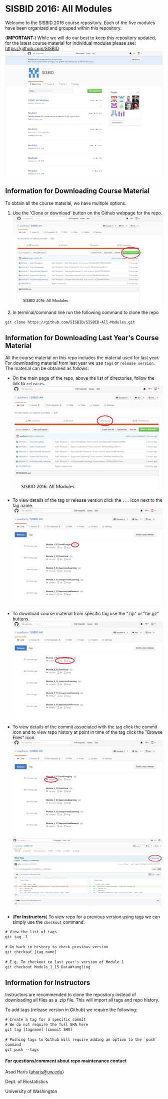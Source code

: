 # SISBID 2016: All Modules

Welcome to the SISBID 2016 course repository. Each of the five modules have been organized and grouped within this repository. 

(**IMPORTANT:**) While we will do our best to keep this repository updated, for the latest course material for individual modules please see: <https://github.com/SISBID>
![alt text](SISBIDpage.png "View the organization page for latest Module content")

## Information for Downloading Course Material
To obtain all the course material, we have multiple options.

1. Use the 'Clone or download' button on the Github webpage for the repo.
![alt text](clone.png "Cloning a Repo, Downloading Material")
2. In terminal/command line run the following command to clone the repo
```shell
git clone https://github.com/SISBID/SISBID-All-Modules.git
```

## Information for Downloading Last Year's Course Material
All the course material on this repo includes the material used for last year. For downloading material from last year we use `tags` or `release version`. The material can be obtained as follows:

* On the main page of the repo, above the list of directories, follow the link to `releases`.
![alt text](release.png "View tags, Release version")

* To view details of the tag or release version click the `...` icon next to the tag name.
![alt text](threeDots.png "View tag description")

* To download course material from specific tag use the "zip" or "tar.gz" buttons.
![alt text](downloadTag.png "Download material from version/tag")

* To view details of the commit associated with the tag click the commit icon and to view repo history at point in time of the tag click the "Browse Files" icon.
![alt text](tagHistory1.png "View commit details for tag")
![alt text](tagHistory2.png "View repo at the point in time of the tag")

* (**For Instructors**) To view repo for a previous version using tags we can simply use the `checkout` command.
```shell
# View the list of tags
git tag -l

# Go back in history to check previous version
git checkout [tag name]

# E.g. To checkout to last year's version of Module 1
git checkout Module_1_15_DataWrangling
```


## Information for Instructors 
Instructors are recommended to clone the repository instead of downloading all files as a .zip file. This will import all tags and repo history.

To add tags (release version in Github) we require the following: 
```shell
# Create a tag for a specific commit
# We do not require the full SHA here
git tag [tagname] [commit SHA]

# Pushing tags to Github will require adding an option to the `push` command
git push --tags
```

#### For questions/comment about repo maintenance contact
Asad Haris (aharis@uw.edu)

Dept. of Biostatistics

University of Washington



